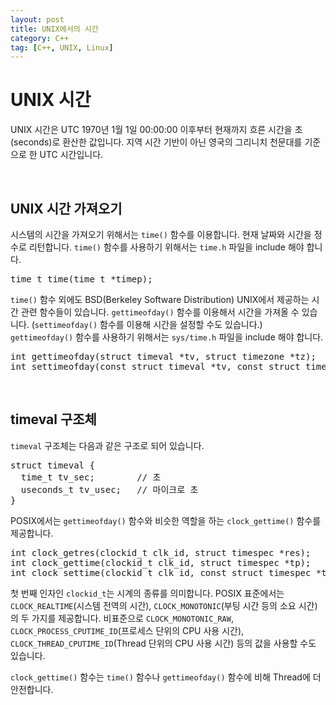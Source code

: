 ```yaml
---
layout: post
title: UNIX에서의 시간
category: C++
tag: [C++, UNIX, Linux]
---
```

# UNIX 시간

UNIX 시간은 UTC 1970년 1월 1일 00:00:00 이후부터 현재까지 흐른 시간을 초(seconds)로 환산한 값입니다. 지역 시간 기반이 아닌 영국의 그리니치 천문대를 기준으로 한 UTC 시간입니다.

<br>

## UNIX 시간 가져오기

시스템의 시간을 가져오기 위해서는 `time()` 함수를 이용합니다. 현재 날짜와 시간을 정수로 리턴합니다. `time()` 함수를 사용하기 위해서는 `time.h` 파일을 include 해야 합니다.

<pre class="prettyprint">
time_t time(time_t *timep);
</pre>

`time()` 함수 외에도 BSD(Berkeley Software Distribution) UNIX에서 제공하는 시간 관련 함수들이 있습니다. `gettimeofday()` 함수를 이용해서 시간을 가져올 수 있습니다. (`settimeofday()` 함수를 이용해 시간을 설정할 수도 있습니다.) `gettimeofday()` 함수를 사용하기 위해서는 `sys/time.h` 파일을 include 해야 합니다.

<pre class="prettyprint">
int gettimeofday(struct timeval *tv, struct timezone *tz);
int settimeofday(const struct timeval *tv, const struct timezone *tz);
</pre>

<br>

## timeval 구조체

`timeval` 구조체는 다음과 같은 구조로 되어 있습니다.

<pre class="prettyprint">
struct timeval {
  time_t tv_sec;        // 초
  useconds_t tv_usec;   // 마이크로 초
}
</pre>

POSIX에서는 `gettimeofday()` 함수와 비슷한 역할을 하는 `clock_gettime()` 함수를 제공합니다.

<pre class="prettyprint">
int clock_getres(clockid_t clk_id, struct timespec *res);
int clock_gettime(clockid_t clk_id, struct timespec *tp);
int clock_settime(clockid_t clk_id, const struct timespec *tp);
</pre>

첫 번째 인자인 `clockid_t`는 시계의 종류를 의미합니다. POSIX 표준에서는 `CLOCK_REALTIME`(시스템 전역의 시간), `CLOCK_MONOTONIC`(부팅 시간 등의 소요 시간)의 두 가지를 제공합니다. 비표준으로 `CLOCK_MONOTONIC_RAW`, `CLOCK_PROCESS_CPUTIME_ID`(프로세스 단위의 CPU 사용 시간), `CLOCK_THREAD_CPUTIME_ID`(Thread 단위의 CPU 사용 시간) 등의 값을 사용할 수도 있습니다.

`clock_gettime()` 함수는 `time()` 함수나 `gettimeofday()` 함수에 비해 Thread에 더 안전합니다.